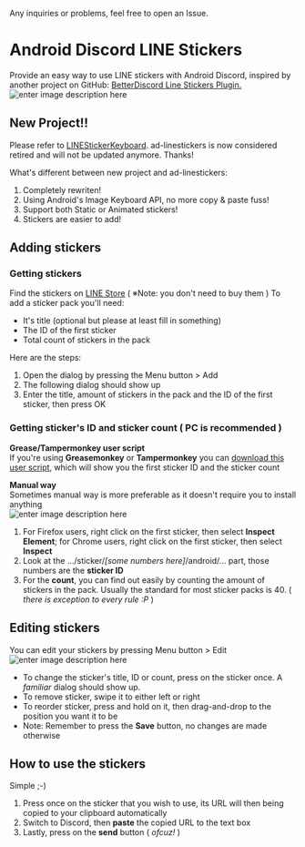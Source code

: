 Any inquiries or problems, feel free to open an Issue. 

# Android Discord LINE Stickers

Provide an easy way to use LINE stickers with Android Discord, inspired by another project on GitHub: [BetterDiscord Line Stickers Plugin.](https://github.com/awaken1ng/bd-linestickers)  
![enter image description here](https://lh3.googleusercontent.com/adrXdOBX-BPlvWLVDHTPVK2LB18adXwvZ9wNMqUh0dn7N7TqlD2x3k4YkdS2t4f2jAQsGAHJrOBtPNtCe8j8q-BXRwTqDTJce9o2DXaQQl-w96qC4hUIzQykcw1poSRepYOJmlmldKWZPVkVrCcZsCdYOdzQqgRZKBRHjIII8LTJKMpxrQLBpf-b0g_l1GdZ1UaTW7i4DoErAb8oBClz6e2M4n87rk-YFkD-3GvOvGyqZmLz7UFWd7smcIqXg2Ue8JHsJqgFiz0OB2rxziZXIfarezv4NunnJeXGf7VO5SE0I1kYfufzOfj4eg9vEEHMQ-4126-7gqfzKOBop6rh8SqSjMUlDC6nkMhzebIc8t9TSUVA9JWaIifmOYGU8zeCFui9trA5cE5GHVL2Kb7LVRlmDM_5_LFsOWzBU431C2tdq_vFlHyWfREKmJX8PHeN33KRBBP3SZofDZwWc8ebwN2cOrQy665GeFOVXPoDSXUFL9_DSm3WA4Bn6z-cgrKd8G8w5FWxacpcVfavP5lcmDBMXfSEnvdMk_NLLb7AEXtlFT2FB9-tfV2qMlQeFS8oe7eUOHuqI6IpuSatwaDeFISTDGmQ-XTRFrKZNGk=w720-h616-no)

## New Project!!
Please refer to [LINEStickerKeyboard](https://github.com/jeffshee/LINEStickerKeyboard). ad-linestickers is now considered retired and will not be updated anymore. Thanks!

What's different between new project and ad-linestickers:
1. Completely rewriten!
2. Using Android's Image Keyboard API, no more copy & paste fuss!
3. Support both Static or Animated stickers!
4. Stickers are easier to add!

## Adding stickers 

### Getting stickers

Find the stickers on [LINE Store](https://store.line.me/home/en) ( ※Note: you don't need to buy them )
To add a sticker pack you'll need:

 - It's title (optional but please at least fill in something)
 - The ID of the first sticker
 - Total count of stickers in the pack

Here are the steps:
 1. Open the dialog by pressing the Menu button > Add
 2. The following dialog should show up
 3. Enter the title, amount of stickers in the pack and the ID of the first sticker, then press OK

### Getting sticker's ID and sticker count ( PC is recommended )
**Grease/Tampermonkey user script**  
If you're using **Greasemonkey** or **Tampermonkey** you can [download this user script](https://greasyfork.org/en/scripts/23630), which will show you the first sticker ID and the sticker count

**Manual way**  
Sometimes manual way is more preferable as it doesn't require you to install anything  
![enter image description here](https://lh3.googleusercontent.com/SwCWS28mfBHi6D8Q0hMT_V6yzI8mdDJB4mwypf6ZtJOoZsvZEr6CUxYQmrVAO7Oa259Mgp6N_CxpO5axMzlHBK1CUgoqy54qKT16kCsNLVUFgHYjs9j5gBtc6QwRov86l0MWNKu95rfCFtI77fyHKnn5llTK-bR6PJ7xHYGP5JWV84SUYYH4DCyM_K0OklyFfItb1Zi0WSEMe9myX84cOQG4ujb25Kl1nqygulFrQnuV2wq5gwPwEGScYZETnJmo6vs9priX6HUmd58mpSbOEvecovXpeWwgNQJmWOhox0A8vhhxRXj_4qvz85fP4YH-Jl62Fi7oS29zYqSLgbCNbCF5BR0VTcFM3U4z2PjUPtoiGSaEGrxlL0VX6-UD-7WCQv_g37Ix-vxjrRkWuavcFp-4bpeWJ1ld2XhV4PwdwqJYHJQNfEIq_fu9-qdJI7bHWH3HIEnKwIE8wm_wo_JZH762iUTXKHA2KiwPFBnKV4MzQ60PF0FTx509kIpwSfhKvjegT8sCbSZtyNCercrLeK1kPeKUcIZvmGK2Bdg84bObj_DLYwfTpZAcN1ZtC9y4O8NTzY30inhEnHfxgOWJ4--9rP2nt5pKsjJn2OE=w1624-h914-no)
 1. For Firefox users, right click on the first sticker, then select **Inspect Element**; for Chrome users, right click on the first sticker, then select **Inspect**
 2. Look at the .../sticker/*[some numbers here]*/android/... part, those numbers are the **sticker ID**
 3. For the **count**, you can find out easily by counting the amount of stickers in the pack. Usually the standard for most sticker packs is 40. ( *there is exception to every rule :P* )

## Editing stickers
You can edit your stickers by pressing Menu button > Edit  
![enter image description here](https://lh3.googleusercontent.com/s6IodheZR3xm5sp7oSlydNnf2aZ2jYE9RBvpLbsSyQKYITMesoL_uSPkmW_FFOxaHmtN29bJPWSnoQfjwL8S0KXyjG62ZPTHyqOLq4G82QK_O6TlsL2zl1_IeyRyjePUtCNLfYfSEwb-7rzSXjtmPrp5ogmwoXpre7_VuhQ6GydtvynyDz4xr5xBYsa11XnzGxNP8O3nx1FKS15mOiWk0zkHi4frETeXSUB2YLQi4e0jeLGsVya602ydhg-htY6jp_MVOsm4PcFhduTpgpUWgqvuX6aLHmmNuTYFyXgQdXAGmi7u7RfWu9CeuX6HkUDCCqSeCg9O4y1CnXDObbpUxTorm6V_WYKsl5sy6WdJgLZDzxNtOnhGSgtnkL4P4LOGBptOHd3UtT4lsQzLfBqoCIyBGVHfICfex4QSgb9PXCfxIUoiZT9qKG5f9oilfCCrwAkHr0SN0efxbc5XIrF29QpuSJD8Y_kVRwpMnU5ykOxsr63oyBdwUmVrtAeLCaIk_cdVtUenVL03CPBkSUU-UrCeflhOvdaxdZRQL8nruXPEU2-ObPqhJLkXTfLeMJbAIQshxfKK6fj-LTV3PkdN4Qg48VhDrK-3A5BPR0Q=w720-h616-no)
 - To change the sticker's title, ID or count, press on the sticker once. A *familiar* dialog should show up. 
 - To remove sticker, swipe it to either left or right
 - To reorder sticker, press and hold on it, then drag-and-drop to the position you want it to be
 - Note: Remember to press the **Save** button, no changes are made otherwise

## How to use the stickers
Simple ;-)

 1. Press once on the sticker that you wish to use, its URL will then being copied to your clipboard automatically
 2. Switch to Discord, then **paste** the copied URL to the text box
 3. Lastly, press on the **send** button ( *ofcuz!* )
